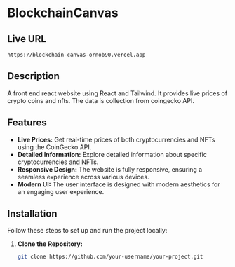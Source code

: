 # BlockchainCanvas

## Live URL
```
https://blockchain-canvas-ornob90.vercel.app
```

## Description

A front end react website using React and Tailwind. It provides live prices of crypto coins and nfts. The data is collection from coingecko API. 

## Features

- **Live Prices:** Get real-time prices of both cryptocurrencies and NFTs using the CoinGecko API.
- **Detailed Information:** Explore detailed information about specific cryptocurrencies and NFTs.
- **Responsive Design:** The website is fully responsive, ensuring a seamless experience across various devices.
- **Modern UI:** The user interface is designed with modern aesthetics for an engaging user experience.


## Installation

Follow these steps to set up and run the project locally:

1. **Clone the Repository:**
   ```bash
   git clone https://github.com/your-username/your-project.git
